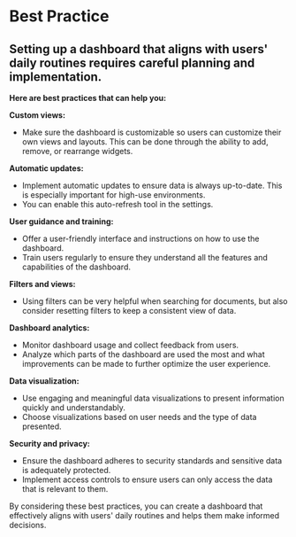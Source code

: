 # Best Practice

## Setting up a dashboard that aligns with users' daily routines requires careful planning and implementation.&#x20;

**Here are best practices that can help you:**



**Custom views:**

* Make sure the dashboard is customizable so users can customize their own views and layouts. This can be done through the ability to add, remove, or rearrange widgets.



**Automatic updates:**

* Implement automatic updates to ensure data is always up-to-date. This is especially important for high-use environments.&#x20;
* You can enable this auto-refresh tool in the settings.



**User guidance and training:**

* Offer a user-friendly interface and instructions on how to use the dashboard.&#x20;
* Train users regularly to ensure they understand all the features and capabilities of the dashboard.



**Filters and views:**

* Using filters can be very helpful when searching for documents, but also consider resetting filters to keep a consistent view of data.



**Dashboard analytics:**

* Monitor dashboard usage and collect feedback from users.&#x20;
* Analyze which parts of the dashboard are used the most and what improvements can be made to further optimize the user experience.



**Data visualization:**

* Use engaging and meaningful data visualizations to present information quickly and understandably.&#x20;
* Choose visualizations based on user needs and the type of data presented.



**Security and privacy:**

* Ensure the dashboard adheres to security standards and sensitive data is adequately protected.&#x20;
* Implement access controls to ensure users can only access the data that is relevant to them.



By considering these best practices, you can create a dashboard that effectively aligns with users' daily routines and helps them make informed decisions.

